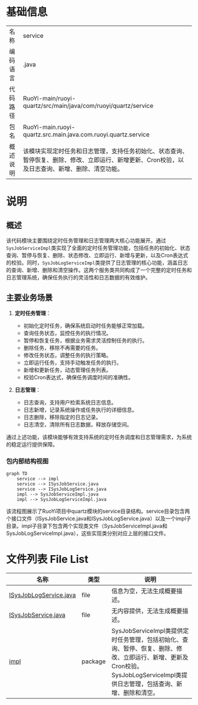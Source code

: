 # 基础信息

|      |      |
|------|------|
| 名称 | service |
| 编码语言 | .java |
| 代码路径 | RuoYi-main/ruoyi-quartz/src/main/java/com/ruoyi/quartz/service |
| 包名 | RuoYi-main.ruoyi-quartz.src.main.java.com.ruoyi.quartz.service |
| 概述说明 | 该模块实现定时任务和日志管理，支持任务初始化、状态查询、暂停恢复、删除、修改、立即运行、新增更新、Cron校验，以及日志查询、新增、删除、清空功能。 |

# 说明

## 概述
该代码模块主要围绕定时任务管理和日志管理两大核心功能展开。通过`SysJobServiceImpl`类实现了全面的定时任务管理功能，包括任务的初始化、状态查询、暂停与恢复、删除、状态修改、立即运行、新增与更新，以及Cron表达式的校验。同时，`SysJobLogServiceImpl`类提供了日志管理的核心功能，涵盖日志的查询、新增、删除和清空操作。这两个服务类共同构成了一个完整的定时任务和日志管理系统，确保任务执行的灵活性和日志数据的有效维护。

## 主要业务场景
1. **定时任务管理**：  
   - 初始化定时任务，确保系统启动时任务能够正常加载。  
   - 查询任务状态，监控任务的执行情况。  
   - 暂停和恢复任务，根据业务需求灵活控制任务的执行。  
   - 删除任务，移除不再需要的任务。  
   - 修改任务状态，调整任务的执行策略。  
   - 立即运行任务，支持手动触发任务的执行。  
   - 新增和更新任务，动态管理任务列表。  
   - 校验Cron表达式，确保任务调度时间的准确性。  

2. **日志管理**：  
   - 日志查询，支持用户检索系统日志信息。  
   - 日志新增，记录系统操作或任务执行的详细信息。  
   - 日志删除，移除指定的日志记录。  
   - 日志清空，清除所有日志数据，释放存储空间。  

通过上述功能，该模块能够有效支持系统的定时任务调度和日志管理需求，为系统的稳定运行提供保障。


### 包内部结构视图

```mermaid
graph TD
    service --> impl
    service --> ISysJobService.java
    service --> ISysJobLogService.java
    impl --> SysJobServiceImpl.java
    impl --> SysJobLogServiceImpl.java
```

该流程图展示了RuoYi项目中quartz模块的service目录结构。service目录包含两个接口文件（ISysJobService.java和ISysJobLogService.java）以及一个impl子目录。impl子目录下包含两个实现类文件（SysJobServiceImpl.java和SysJobLogServiceImpl.java），这些实现类分别对应上层的接口文件。

# 文件列表 File List

| 名称   | 类型  | 说明 |
|-------|------|-------------|
| [ISysJobLogService.java](ISysJobLogService.md) | file | 信息为空，无法生成概要描述。 |
| [ISysJobService.java](ISysJobService.md) | file | 无内容提供，无法生成概要描述。 |
| [impl](impl/_module.md) | package | SysJobServiceImpl类提供定时任务管理，包括初始化、查询、暂停、恢复、删除、修改、立即运行、新增、更新及Cron校验。SysJobLogServiceImpl类提供日志管理，包括查询、新增、删除和清空。 |


